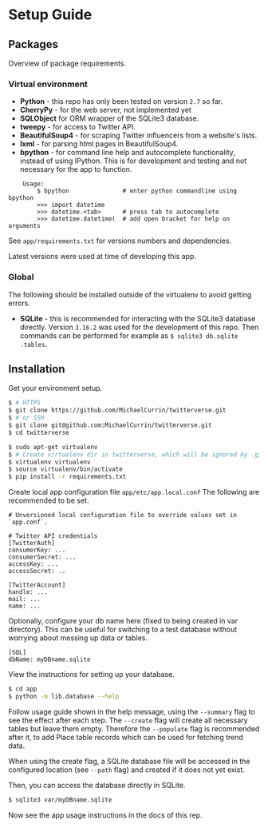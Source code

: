 # Setup Guide


## Packages

Overview of package requirements.

### Virtual environment

* **Python** - this repo has only been tested on version `2.7` so far.
* **CherryPy** - for the web server, not implemented yet
* **SQLObject** for ORM wrapper of the SQLite3 database.
* **tweepy** - for access to Twitter API.
* **BeautifulSoup4** - for scraping Twitter influencers from a website's lists.
* **lxml** - for parsing html pages in BeautifulSoup4.
* **bpython** - for command line help and autocomplete functionality, instead of using IPython. This is for development and testing and not necessary for the app to function.

```
    Usage:
        $ bpython               # enter python commandline using bpython
        >>> import datetime
        >>> datetime.<tab>      # press tab to autocomplete
        >>> datetime.datetime(  # add open bracket for help on arguments
```
See `app/requirements.txt` for versions numbers and dependencies.

Latest versions were used at time of developing this app.


### Global

The following should be installed outside of the virtualenv to avoid getting errors.

* **SQLite** - this is recommended for interacting with the SQLite3 database directly. Version `3.16.2` was used for the development of this repo. Then commands can be performed for example as `$ sqlite3 db.sqlite .tables`.


## Installation

Get your environment setup.

```bash
$ # HTTPS
$ git clone https://github.com/MichaelCurrin/twitterverse.git
$ # or SSH
$ git clone git@github.com:MichaelCurrin/twitterverse.git
$ cd twitterverse

$ sudo apt-get virtualenv
$ # Create virtualenv dir in twitterverse, which will be ignored by .gitignore file.
$ virtualenv virtualenv
$ source virtualenv/bin/activate
$ pip install -r requirements.txt
```

Create local app configuration file `app/etc/app.local.conf`
The following are recommended to be set.
```
# Unversioned local configuration file to override values set in `app.conf`.

# Twitter API credentials
[TwitterAuth]
consumerKey: ...
consumerSecret: ...
accessKey: ...
accessSecret: ..

[TwitterAccount]
handle: ...
mail: ...
name: ...
```

Optionally, configure your db name here (fixed to being created in var directory). This can be useful for switching to a test database without worrying about messing up data or tables.

```
[SQL]
dbName: myDBname.sqlite
```

View the instructions for setting up your database. 

```bash
$ cd app
$ python -m lib.database --help
```

Follow usage guide shown in the help message, using the `--summary` flag to see the effect after each step. The `--create` flag will create all necessary tables but leave them empty. Therefore the `--populate` flag is recommended after it, to add Place table records which can be used for fetching trend data. 

When using the create flag, a SQLite database file will be accessed in the configured location (see `--path` flag) and created if it does not yet exist.

Then, you can access the database directly in SQLite.

```bash
$ sqlite3 var/myDBname.sqlite
```

Now see the app usage instructions in the docs of this rep.
